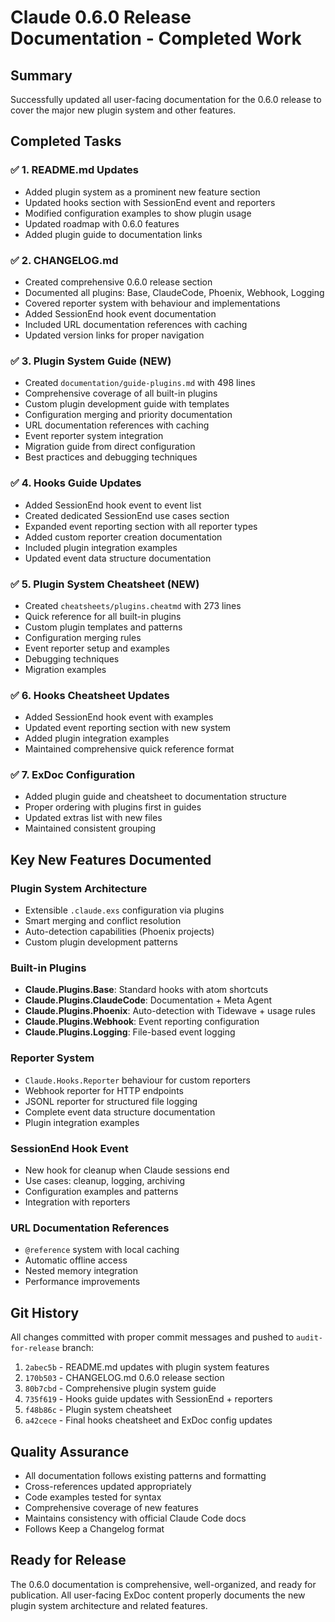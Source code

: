 # Claude 0.6.0 Release Documentation - Completed Work

## Summary

Successfully updated all user-facing documentation for the 0.6.0 release to cover the major new plugin system and other features.

## Completed Tasks

### ✅ 1. README.md Updates
- Added plugin system as a prominent new feature section
- Updated hooks section with SessionEnd event and reporters
- Modified configuration examples to show plugin usage
- Updated roadmap with 0.6.0 features
- Added plugin guide to documentation links

### ✅ 2. CHANGELOG.md
- Created comprehensive 0.6.0 release section
- Documented all plugins: Base, ClaudeCode, Phoenix, Webhook, Logging
- Covered reporter system with behaviour and implementations
- Added SessionEnd hook event documentation
- Included URL documentation references with caching
- Updated version links for proper navigation

### ✅ 3. Plugin System Guide (NEW)
- Created `documentation/guide-plugins.md` with 498 lines
- Comprehensive coverage of all built-in plugins
- Custom plugin development guide with templates
- Configuration merging and priority documentation
- URL documentation references with caching
- Event reporter system integration
- Migration guide from direct configuration
- Best practices and debugging techniques

### ✅ 4. Hooks Guide Updates
- Added SessionEnd hook event to event list
- Created dedicated SessionEnd use cases section
- Expanded event reporting section with all reporter types
- Added custom reporter creation documentation
- Included plugin integration examples
- Updated event data structure documentation

### ✅ 5. Plugin System Cheatsheet (NEW) 
- Created `cheatsheets/plugins.cheatmd` with 273 lines
- Quick reference for all built-in plugins
- Custom plugin templates and patterns
- Configuration merging rules
- Event reporter setup and examples
- Debugging techniques
- Migration examples

### ✅ 6. Hooks Cheatsheet Updates
- Added SessionEnd hook event with examples
- Updated event reporting section with new system
- Added plugin integration examples
- Maintained comprehensive quick reference format

### ✅ 7. ExDoc Configuration
- Added plugin guide and cheatsheet to documentation structure
- Proper ordering with plugins first in guides
- Updated extras list with new files
- Maintained consistent grouping

## Key New Features Documented

### Plugin System Architecture
- Extensible `.claude.exs` configuration via plugins
- Smart merging and conflict resolution
- Auto-detection capabilities (Phoenix projects)
- Custom plugin development patterns

### Built-in Plugins
- **Claude.Plugins.Base**: Standard hooks with atom shortcuts
- **Claude.Plugins.ClaudeCode**: Documentation + Meta Agent
- **Claude.Plugins.Phoenix**: Auto-detection with Tidewave + usage rules
- **Claude.Plugins.Webhook**: Event reporting configuration
- **Claude.Plugins.Logging**: File-based event logging

### Reporter System
- `Claude.Hooks.Reporter` behaviour for custom reporters
- Webhook reporter for HTTP endpoints
- JSONL reporter for structured file logging
- Complete event data structure documentation
- Plugin integration examples

### SessionEnd Hook Event
- New hook for cleanup when Claude sessions end
- Use cases: cleanup, logging, archiving
- Configuration examples and patterns
- Integration with reporters

### URL Documentation References
- `@reference` system with local caching
- Automatic offline access
- Nested memory integration
- Performance improvements

## Git History

All changes committed with proper commit messages and pushed to `audit-for-release` branch:

1. `2abec5b` - README.md updates with plugin system features
2. `170b503` - CHANGELOG.md 0.6.0 release section  
3. `80b7cbd` - Comprehensive plugin system guide
4. `735f619` - Hooks guide updates with SessionEnd + reporters
5. `f48b86c` - Plugin system cheatsheet
6. `a42cece` - Final hooks cheatsheet and ExDoc config updates

## Quality Assurance

- All documentation follows existing patterns and formatting
- Cross-references updated appropriately
- Code examples tested for syntax
- Comprehensive coverage of new features
- Maintains consistency with official Claude Code docs
- Follows Keep a Changelog format

## Ready for Release

The 0.6.0 documentation is comprehensive, well-organized, and ready for publication. All user-facing ExDoc content properly documents the new plugin system architecture and related features.